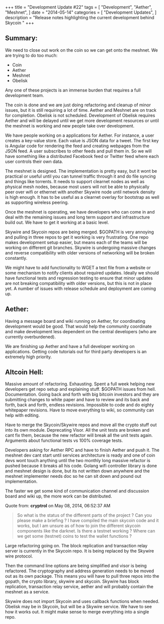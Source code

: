 +++
title = "Development Update #22"
tags = [
    "Development",
    "Aether",
    "Meshnet",
]
date = "2014-05-14"
categories = [
    "Development Updates",
]
description = "Release notes highlighting the current development behind Skycoin  "
+++

## Summary:
We need to close out work on the coin so we can get onto the meshnet. We are trying to do too much:
- Coin
- Aether
- Meshnet
- Obelisk

Any one of these projects is an immense burden that requires a full development team.

The coin is done and we are just doing refactoring and cleanup of minor issues, but it is still requiring a lot of time. Aether and Meshnet are on track for completion. Obelisk is not scheduled. Development of Obelisk requires Aether and will be delayed until we get more development resources or until the meshnet is working and new people take over development.

We have people working on a applications for Aether. For instance, a user creates a key-value store. Each value is JSON data for a tweet. The first key is Angular code for rendering the feed and creating webpages from the JSON feed. A user subscribes to other feeds and pull them in. So we will have something like a distributed Facebook feed or Twitter feed where each user controls their own data.

The meshnet is designed. The implementation is pretty easy, but it wont be practical or useful until you can tunnel traffic through it and do file syncing and things like torrents. It needs to support clearnet nodes as well as physical mesh nodes, because most users will not be able to physically peer over wifi or ethernet with another Skywire node until network density is high enough. It has to be useful as a clearnet overlay for bootstrap as well as supporting wireless peering.

Once the meshnet is operating, we have developers who can come in and deal with the remaining issues and long term support and infrastructure build out. We have to get it working at a basic level.

Skywire and Skycoin repos are being merged. $GOPATH is very annoying and pulling in three repos to get it working is very frustrating. One repo makes development setup easier, but means each of the teams will be working on different git branches. Skywire is undergoing massive changes and reverse compatibility with older versions of networking will be broken constantly.

We might have to add functionality to WGET a text file from a website or some mechanism to notify clients about required updates. Ideally we should have functional tests and regression testing to ensure that minor updates are not breaking compatibility with older versions, but this is not in place yet. A number of issues with release schedule and deployment are coming up.

## Aether:

Having a message board and wiki running on Aether, for coordinating development would be good. That would help the community coordinate and make development less dependent on the central developers (who are currently overburdened).

We are finishing up Aether and have a full developer working on applications. Getting code tutorials out for third party developers is an extremely high priority.

## Altcoin Hell:

Massive amount of refactoring. Exhausting. Spent a full week helping new developers get repo setup and explaining stuff. $GOPATH issues from hell. Documentation. Going back and forth with big bitcoin investors and they are submitting changes to white paper and have to review and its back and forth, back and forth, endless revisions. Impossible to code and do eighty whitepaper revisions. Have to move everything to wiki, so community can help with editing.

Have to merge the Skycoin/Skywire repos and move all the crypto stuff out into its own module. Deprecating Visor. All the unit tests are broken and cant fix them, because the new refactor will break all the unit tests again. Arguments about functional tests vs 100% coverage tests.

Developers asking for Aether RPC and have to finish Aether and push it. The meshnet dev cant start until services architecture is ready and one of coin devs wont touch anything until the two monthly long massive refactor is pushed because it breaks all his code. Golang wifi controller library is done and meshnet design is done, but its not written down anywhere and the meshnet implementer needs doc so he can sit down and pound out implementation.

The faster we get some kind of communication channel and discussion board and wiki up, the more work can be distributed.

Quote from: **cryptrol** on May 08, 2014, 06:52:37 AM
>So what is the status of the different parts of the project ? Can you please make a briefing ?
>I have compiled the main skycoin code and it works, but I am unsure as of how to join the different skycoin components like the darknet.
>Is there a testnet working ? Where can we get some (testnet) coins to test the wallet functions ?

Large refactoring going on. The block replication and transaction relay server is currently in the Skycoin repo. It is being replaced by the Skywire wire protocol.

Then the command line options are being simplified and visor is being refactored. The cryptography and address generation needs to be moved out as its own package. This means you will have to pull three repos into the gopath, the crypto library, skywire and skycoin. Skywire has block replication, transaction relay service, aether and will probably contain the meshnet as a service.

Skywire does not import Skycoin and uses callback functions when needed. Obelisk may be in Skycoin, but will be a Skywire service. We have to see how it works out. It might make sense to merge everything into a single repo.

